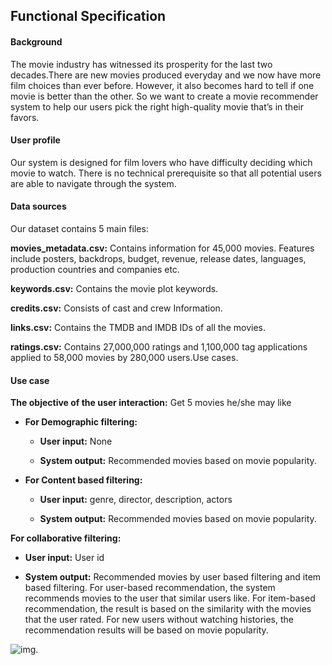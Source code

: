 ## Functional Specification

#### Background

The movie industry has witnessed its prosperity for the last two decades.There are new movies produced everyday and we now have more film choices than ever before. However, it also becomes hard to tell if one movie is better than the other. So we want to create a movie recommender system to help our users pick the right high-quality movie that’s in their favors.

#### User profile

Our system is designed for film lovers who have difficulty deciding which movie to watch. There is no technical prerequisite so that all potential users are able to navigate through the system.

#### Data sources

Our dataset contains 5 main files:

**movies_metadata.csv:** Contains information for 45,000 movies. Features include posters, backdrops, budget, revenue, release dates, languages, production countries and companies etc.

**keywords.csv:** Contains the movie plot keywords.

**credits.csv:** Consists of cast and crew Information.

**links.csv:** Contains the TMDB and IMDB IDs of all the movies.

**ratings.csv:** Contains 27,000,000 ratings and 1,100,000 tag applications applied to 58,000 movies by 280,000 users.Use cases. 

#### Use case

**The objective of the user interaction:** Get 5 movies he/she may like

- **For Demographic filtering:**

  - **User input:** None

  - **System output:** Recommended movies based on movie popularity. 

- **For Content based filtering:**

  - **User input:** genre, director, description, actors

  - **System output:** Recommended movies based on movie popularity.

**For collaborative filtering:**

  - **User input:** User id

  - **System output:** Recommended movies by user based filtering and item based filtering. For user-based recommendation, the system recommends movies to the user that similar users like. For item-based recommendation, the result is based on the similarity with the movies that the user rated. For new users without watching histories, the recommendation results will be based on movie popularity.

 ![img](https://lh6.googleusercontent.com/psmMhX9QqeuVIzc0xB1oQ6RQVeY7m1vMEfpCUGtHIJR8YFnngNikmWpV8QL4FJeccZDHql9XnTT7cc7RGblxL6m5weGGWdyMRbiXQjv3Kh843IJLLVnW7pSNMkPvWLico8tLUTO9).
